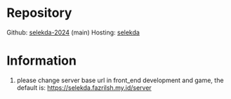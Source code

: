 # Repository
Github: [selekda-2024](https://github.com/fzrilsh/selekda-2024) (main)
Hosting: [selekda](https://selekda.fazrilsh.my.id/)

# Information
1. please change server base url in front_end development and game, the default is: https://selekda.fazrilsh.my.id/server